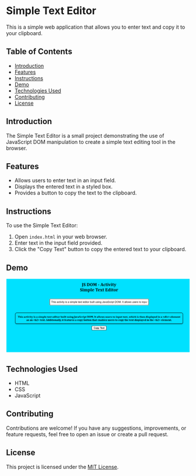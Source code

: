 # Simple Text Editor

This is a simple web application that allows you to enter text and copy it to your clipboard.

## Table of Contents

- [Introduction](#introduction)
- [Features](#features)
- [Instructions](#instructions)
- [Demo](#demo)
- [Technologies Used](#technologies-used)
- [Contributing](#contributing)
- [License](#license)

## Introduction

The Simple Text Editor is a small project demonstrating the use of JavaScript DOM manipulation to create a simple text editing tool in the browser.

## Features

- Allows users to enter text in an input field.
- Displays the entered text in a styled box.
- Provides a button to copy the text to the clipboard.

## Instructions

To use the Simple Text Editor:

1. Open `index.html` in your web browser.
2. Enter text in the input field provided.
3. Click the "Copy Text" button to copy the entered text to your clipboard.

## Demo

[![Simple Text Editor Preview](preview.png)](https://hardik-techie.github.io/Simple-Text-Editor/)

## Technologies Used

- HTML
- CSS
- JavaScript

## Contributing

Contributions are welcome! If you have any suggestions, improvements, or feature requests, feel free to open an issue or create a pull request.

## License

This project is licensed under the [MIT License](LICENSE.md).
